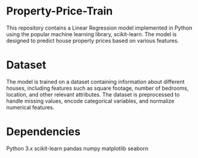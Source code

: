 # Property-Price-Train
This repository contains a Linear Regression model implemented in Python using the popular machine learning library, scikit-learn. The model is designed to predict house property prices based on various features.
# Dataset
The model is trained on a dataset containing information about different houses, including features such as square footage, number of bedrooms, location, and other relevant attributes. The dataset is preprocessed to handle missing values, encode categorical variables, and normalize numerical features.

# Dependencies
Python 3.x
scikit-learn
pandas
numpy
matplotlib
seaborn
